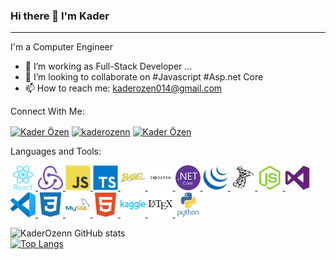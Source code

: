 ### Hi there 👋 I'm Kader
<hr/>

I'm a Computer Engineer

- 🔭  I’m working as Full-Stack Developer ...
- 👯 I’m looking to collaborate on #Javascript #Asp.net Core
- 📫  How to reach me:   kaderozen014@gmail.com

Connect With Me:


<a href="https://www.linkedin.com/in/kader%C3%B6zen/" rel="nofollow">   <img align="center" src="https://raw.githubusercontent.com/rahuldkjain/github-profile-readme-generator/master/src/images/icons/Social/linked-in-alt.svg" alt="Kader Özen" height="30" width="40" style="max-width: 100%;"></a> <a href="https://dev.to/kaderozenn" rel="nofollow">   <img align="center" src="https://camo.githubusercontent.com/9b13cf00d4d07dcfee53663f62019ef576b7224822fe81dd4be7f94885db5496/68747470733a2f2f63646e2e6a7364656c6976722e6e65742f6e706d2f73696d706c652d69636f6e7340332e302e312f69636f6e732f6465762d646f742d746f2e737667" alt="kaderozenn" height="30" width="40" data-canonical-src="https://cdn.jsdelivr.net/npm/simple-icons@3.0.1/icons/dev-dot-to.svg" style="max-width: 100%;"></a> <a href="https://www.kaggle.com/kaderzen" rel="nofollow">   <img align="center" src="https://cdn.iconscout.com/icon/free/png-256/kaggle-3521526-2945029.png" alt="Kader Özen" height="30" width="40" style="max-width: 100%;"></a>




Languages and Tools:

<a href="https://reactjs.org/" rel="nofollow"> <img src="https://raw.githubusercontent.com/devicons/devicon/master/icons/react/react-original-wordmark.svg" alt="react" width="40" height="40" style="max-width: 100%;"> </a> <a href="https://redux.js.org" rel="nofollow"> <img src="https://raw.githubusercontent.com/devicons/devicon/master/icons/redux/redux-original.svg" alt="redux" width="40" height="40" style="max-width: 100%;"> </a> <a href="https://developer.mozilla.org/en-US/docs/Web/JavaScript" rel="nofollow"> <img src="https://raw.githubusercontent.com/devicons/devicon/master/icons/javascript/javascript-original.svg" alt="javascript" width="40" height="40" style="max-width: 100%;"> </a> <a href="https://www.typescriptlang.org/" rel="nofollow"> <img src="https://raw.githubusercontent.com/devicons/devicon/master/icons/typescript/typescript-original.svg" alt="typescript" width="40" height="40" style="max-width: 100%;"> </a> <a href="https://babeljs.io/" rel="nofollow"> <img src="https://github.com/devicons/devicon/blob/master/icons/babel/babel-original.svg" alt="babel" width="40" height="40" style="max-width: 100%;"> </a>
<a href="https://codepen.io/Kaderozen" rel="nofollow"> <img src="https://github.com/devicons/devicon/blob/master/icons/codepen/codepen-original-wordmark.svg" alt="codepen" width="40" height="40" style="max-width: 100%;"> </a> <a href="https://dotnet.microsoft.com/download" rel="nofollow"> <img src="https://github.com/devicons/devicon/blob/master/icons/dotnetcore/dotnetcore-original.svg" alt="codepen" width="40" height="40" style="max-width: 100%;"> </a> <a href="https://jquery.com/" rel="nofollow"> <img src="https://github.com/devicons/devicon/blob/master/icons/jquery/jquery-original.svg" alt="jquery" width="40" height="40" style="max-width: 100%;"> </a>  <a href="https://www.microsoft.com/en-us/sql-server/sql-server-2019" rel="nofollow"> <img src="https://github.com/devicons/devicon/blob/master/icons/microsoftsqlserver/microsoftsqlserver-plain.svg" alt="sqlserver" width="40" height="40" style="max-width: 100%;"> </a>  <a href="https://nodejs.org/en/" rel="nofollow"> <img src="https://github.com/devicons/devicon/blob/master/icons/nodejs/nodejs-original.svg" alt="nodejs" width="40" height="40" style="max-width: 100%;"> </a>  <a href="https://visualstudio.microsoft.com/tr/" rel="nofollow"> <img src="https://github.com/devicons/devicon/blob/master/icons/visualstudio/visualstudio-plain.svg" alt="visualstudio" width="40" height="40" style="max-width: 100%;"> </a> <a href="https://code.visualstudio.com/" rel="nofollow"> <img src="https://github.com/devicons/devicon/blob/master/icons/vscode/vscode-original.svg" alt="vscode" width="40" height="40" style="max-width: 100%;"> </a>
<a href="https://www.css3.com/" rel="nofollow"> <img src="https://github.com/devicons/devicon/blob/master/icons/css3/css3-plain.svg" alt="css3" width="40" height="40" style="max-width: 100%;"> </a> <a href="https://www.mysql.com/" rel="nofollow"> <img src="https://github.com/devicons/devicon/blob/master/icons/mysql/mysql-original-wordmark.svg" alt="mysql" width="40" height="40" style="max-width: 100%;"> </a>
<a href="https://html5.org/" rel="nofollow"> <img src="https://github.com/devicons/devicon/blob/master/icons/html5/html5-plain.svg" alt="html5" width="40" height="40" style="max-width: 100%;"> </a> <a href="https://www.kaggle.com/" rel="nofollow"> <img src="https://github.com/devicons/devicon/blob/master/icons/kaggle/kaggle-original-wordmark.svg" alt="kaggle" width="40" height="40" style="max-width: 100%;"> </a> <a href="https://www.latex-project.org/" rel="nofollow"> <img src="https://github.com/devicons/devicon/blob/master/icons/latex/latex-original.svg" alt="latex" width="40" height="40" style="max-width: 100%;"> </a>
<a href="https://www.python.org/" rel="nofollow"> <img src="https://github.com/devicons/devicon/blob/master/icons/python/python-original-wordmark.svg" alt="pyhton" width="40" height="40" style="max-width: 100%;"> </a>







![KaderOzenn GitHub stats](https://github-readme-stats.vercel.app/api?username=KaderOzenn&show_icons=true&theme=radical)
</br>
[![Top Langs](https://github-readme-stats.vercel.app/api/top-langs/?username=KaderOzenn&layout=compact)](https://github.com/KaderOzenn/github-readme-stats)




